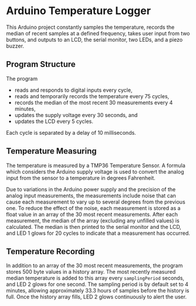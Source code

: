 # Arduino Temperature Logger
This Arduino project constantly samples the temperature, records the 
median of recent samples at a defined frequency, takes user input from 
two  buttons, and outputs to an LCD, the serial monitor, two LEDs, and 
a piezo buzzer.

## Program Structure
The program 
* reads and responds to digital inputs every cycle, 
* reads and temporarily records the temperature every 75 cycles, 
* records the median of the most recent 30 measurements every 4 
  minutes,
* updates the supply voltage every 30 seconds, and
* updates the LCD every 5 cycles.

Each cycle is separated by a delay of 10 milliseconds.

## Temperature Measuring
The temperature is measured by a TMP36 Temperature Sensor. A formula 
which considers the Arduino supply voltage is used to convert the 
analog input from the sensor to a temperature in degrees Fahrenheit. 

Due to variations in the Arduino power supply and the precision of the 
analog input measurements, the measurements include noise that can 
cause each measurement to vary up to several degrees from the previous 
one. To reduce the effect of the noise, each measurement is stored as a 
float value in an array of the 30 most recent measurements. After each 
measurement, the median of the array (excluding any unfilled values) is 
calculated. The median is then printed to the serial monitor and the 
LCD, and LED 1 glows for 20 cycles to indicate that a measurement has 
occurred.

## Temperature Recording
In addition to an array of the 30 most recent measurements, the program 
stores 500 byte values in a history array. The most recently measured 
median temperature is added to this array every `samplingPeriod` 
seconds, and LED 2 glows for one second. The sampling period is by 
default set to 4 minutes, allowing approximately 33.3 hours of samples 
before the history is full. Once the history array fills, LED 2 glows 
continuously to alert the user.

